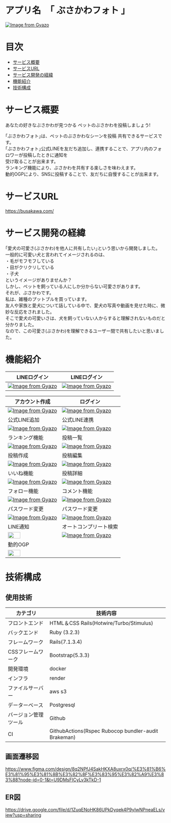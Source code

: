# アプリ名　｢ ぶさかわフォト ｣
[![Image from Gyazo](https://i.gyazo.com/f1b08dfc7f6c9886522b0d1eb9a789fa.png)](https://gyazo.com/f1b08dfc7f6c9886522b0d1eb9a789fa)

# 目次
- [サービス概要](#サービス概要)
- [サービスURL](#サービスURL)
- [サービス開発の経緯](#サービス開発の経緯)
- [機能紹介](#機能紹介)
- [技術構成](#技術構成)

# サービス概要
あなたの好きなぶさかわが見つかる ペットのぶさかわを投稿しましょう!

｢ぶさかわフォト｣は、ペットのぶさかわなシーンを投稿 共有できるサービスです。<br>
｢ぶさかわフォト｣公式LINEを友だち追加し、連携することで、アプリ内のフォロワーが投稿したときに通知を<br>受け取ることが出来ます。<br>
ランキング機能により、ぶさかわを共有する楽しさを味わえます。<br>
動的OGPにより、SNSに投稿することで、友だちに自慢することが出来ます。<br>

# サービスURL
https://busakawa.com/

# サービス開発の経緯
｢愛犬の可愛さ(ぶさかわ)を他人に共有したい｣という思いから開発しました。<br>
一般的に可愛い犬と言われてイメージされるのは、<br>
・毛がモフモフしている<br>
・目がクリクリしている<br>
・子犬<br>
というイメージがありませんか？<br>
しかし、ペットを飼っている人にしか分からない可愛さがあります。<br>
それが、ぶさかわです。<br>
私は、雑種のプットブルを買っています。<br>
友人や家族と愛犬について話している中で、愛犬の写真や動画を見せた時に、微妙な反応をされました。<br>
そこで愛犬の可愛いさは、犬を飼っていない人からすると理解されないものだと分かりました。<br>
なので、この可愛さ(ぶさかわ)を理解できるユーザー間で共有したいと思いました。<br>

# 機能紹介

| LINEログイン | LINEログイン |
| ---- | ---- |
| [![Image from Gyazo](https://i.gyazo.com/a26158ae024b9c3000685eae91f142a4.png)](https://gyazo.com/a26158ae024b9c3000685eae91f142a4) | [![Image from Gyazo](https://i.gyazo.com/cbaf019065448d749f82f0e989a5af71.png)](https://gyazo.com/cbaf019065448d749f82f0e989a5af71) |

| アカウント作成 | ログイン |
| ---- | ---- |
| [![Image from Gyazo](https://i.gyazo.com/420da754c919cebec6c5cd27ab249092.png)](https://gyazo.com/420da754c919cebec6c5cd27ab249092) | [![Image from Gyazo](https://i.gyazo.com/32b2832eaddae5a0fcea04afc4a56cf7.png)](https://gyazo.com/32b2832eaddae5a0fcea04afc4a56cf7) |
| 公式LINE追加 | 公式LINE連携 |
| [![Image from Gyazo](https://i.gyazo.com/4cee8c806db95a137a83ade401de7d5a.png)](https://gyazo.com/4cee8c806db95a137a83ade401de7d5a) | [![Image from Gyazo](https://i.gyazo.com/4cc37240706d6012e1a33a94ef7ebc21.png)](https://gyazo.com/4cc37240706d6012e1a33a94ef7ebc21) |
| ランキング機能 | 投稿一覧 |
| [![Image from Gyazo](https://i.gyazo.com/af5dc77975099fdb72244fe5825de13b.gif)](https://gyazo.com/af5dc77975099fdb72244fe5825de13b) | [![Image from Gyazo](https://i.gyazo.com/1985b8556bccb284117742e3f5a79683.gif)](https://gyazo.com/1985b8556bccb284117742e3f5a79683) |
| 投稿作成 | 投稿編集 |
| [![Image from Gyazo](https://i.gyazo.com/649f88d96e3d91dc34e007ed06ba8827.gif)](https://gyazo.com/649f88d96e3d91dc34e007ed06ba8827) | [![Image from Gyazo](https://i.gyazo.com/de6f5b1b29c2a5a3a0a560c862b09947.gif)](https://gyazo.com/de6f5b1b29c2a5a3a0a560c862b09947) |
| いいね機能 | 投稿詳細 |
| [![Image from Gyazo](https://i.gyazo.com/284a81e558133ce663cd4a1f2ab5829a.gif)](https://gyazo.com/284a81e558133ce663cd4a1f2ab5829a) | [![Image from Gyazo](https://i.gyazo.com/be04fdfd2f6e9a002cdfda31b89ee758.png)](https://gyazo.com/be04fdfd2f6e9a002cdfda31b89ee758) |
| フォロー機能 | コメント機能 |
| [![Image from Gyazo](https://i.gyazo.com/b477c69656f22dbfd1b97c91342a1f08.gif)](https://gyazo.com/b477c69656f22dbfd1b97c91342a1f08) | [![Image from Gyazo](https://i.gyazo.com/ff624c0960d20c1c9dbd8c8f8164f3ca.gif)](https://gyazo.com/ff624c0960d20c1c9dbd8c8f8164f3ca) |
| パスワード変更 | パスワード変更 |
| [![Image from Gyazo](https://i.gyazo.com/97f1f57f576a420ae25ea08a82cc6859.gif)](https://gyazo.com/97f1f57f576a420ae25ea08a82cc6859) | [![Image from Gyazo](https://i.gyazo.com/77f9a331cb5aa2e11b929b2254a19445.png)](https://gyazo.com/77f9a331cb5aa2e11b929b2254a19445) |
| LINE通知 | オートコンプリート検索 |
| <a href="https://gyazo.com/4d19b153c913a42f0e246d9388a8b49d"><img src="https://i.gyazo.com/4d19b153c913a42f0e246d9388a8b49d.png" width="50%"></a> | [![Image from Gyazo](https://i.gyazo.com/06efd0d906eee5309f42f8f67e9443b2.gif)](https://gyazo.com/06efd0d906eee5309f42f8f67e9443b2) |
| 動的OGP |
| <a href="https://gyazo.com/231b6c23653cfea791ea104bbc6256e1"><img src="https://i.gyazo.com/231b6c23653cfea791ea104bbc6256e1.png" width="50%"></a> |

# 技術構成
## 使用技術
| カテゴリ | 技術内容 |
| ---- | ---- |
| フロントエンド | HTML＆CSS Rails(Hotwire/Turbo/Stimulus) |
| バックエンド | Ruby (3.2.3) |
| フレームワーク | Rails(7.1.3.4) |
| CSSフレームワーク | Bootstrap(5.3.3) |
| 開発環境 | docker |
| インフラ | render |
| ファイルサーバー | aws s3 |
| データーベース | Postgresql |
| バージョン管理ツール | Github |
| CI | GithubActions(Rspec Rubocop bundler-audit Brakeman) |

## 画面遷移図
https://www.figma.com/design/8q2NPfJ4SakHKXA8uxrx0q/%E3%81%B6%E3%81%95%E3%81%8B%E3%82%8F%E3%83%95%E3%82%A9%E3%83%88?node-id=0-1&t=U9DMsFICyLv3kTkD-1

## ER図
https://drive.google.com/file/d/1ZuqENoHK86UPkDyqek4P9yIwNPneaELs/view?usp=sharing